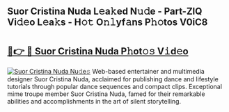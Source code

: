 ## Suor Cristina Nuda L𝚎a𝚔ed N𝚞𝚍e - Part-ZlQ Vi𝚍𝚎o L𝚎a𝚔s - H𝚘𝚝 O𝚗𝚕yf𝚊ns P𝚑𝚘tos V0iC8

# <h2><a href="http://kfa12tp.oniu.top/?m=Suor+Cristina+Nuda">🔗👉 🔴 Suor Cristina Nuda P𝚑ot𝚘𝚜 V𝚒d𝚎o</a></h2>

[![Suor Cristina Nuda Nu𝚍e𝚜](https://i.imgur.com/0qMVB7G.gif)](http://kfa12tp.oniu.top/?m=Suor+Cristina+Nuda)
Web-based entertainer and multimedia designer Suor Cristina Nuda, acclaimed for publishing dance and lifestyle tutorials through popular dance sequences and compact clips. Exceptional mime troupe member Suor Cristina Nuda, famed for their remarkable abilities and accomplishments in the art of silent storytelling.  
